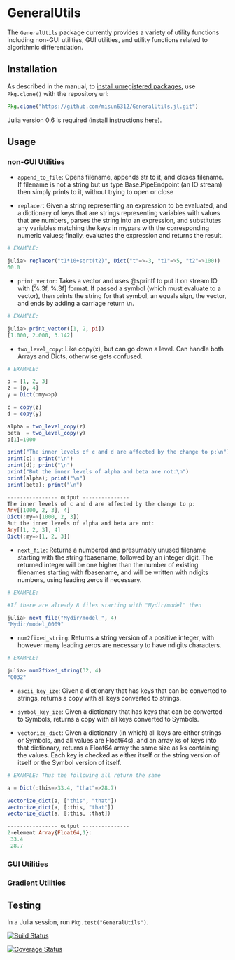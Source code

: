 # GeneralUtils

The `GeneralUtils` package currently provides a variety of utility functions including non-GUI utilities, GUI utilities, and utility functions related to algorithmic differentiation.

## Installation

As described in the manual, to [install unregistered packages][unregistered], use `Pkg.clone()` with the repository url:

```julia
Pkg.clone("https://github.com/misun6312/GeneralUtils.jl.git")
```

Julia version 0.6 is required (install instructions [here][version]).

## Usage

### non-GUI Utilities

- `append_to_file`: Opens filename, appends str to it, and closes filename. If filename is not a string but us type Base.PipeEndpoint (an IO stream)
then simply prints to it, without trying to open or close

- `replacer`: Given a string representing an expression to be evaluated, and a dictionary of 
keys that are strings representing variables with values that are numbers,
parses the string into an expression, and substitutes any variables matching
the keys in mypars with the corresponding numeric values; finally, evaluates the
expression and returns the result.

```julia
# EXAMPLE:

julia> replacer("t1*10+sqrt(t2)", Dict("t"=>-3, "t1"=>5, "t2"=>100))
60.0

```

- `print_vector`: Takes a vector and uses @sprintf to put it on stream IO with [%.3f, %.3f] format. If passed a symbol (which must evaluate to a vector), then prints the string for that symbol,
an equals sign, the vector, and ends by adding a carriage return \n.


```julia
# EXAMPLE:

julia> print_vector([1, 2, pi])
[1.000, 2.000, 3.142]
```

- `two_level_copy`: Like copy(x), but can go down a level. Can handle both Arrays and Dicts, otherwise gets confused.

```julia
# EXAMPLE:

p = [1, 2, 3]
z = [p, 4]
y = Dict(:my=>p)

c = copy(z)
d = copy(y)

alpha = two_level_copy(z)
beta  = two_level_copy(y)
p[1]=1000

print("The inner levels of c and d are affected by the change to p:\n")
print(c); print("\n")
print(d); print("\n")
print("But the inner levels of alpha and beta are not:\n")
print(alpha); print("\n")
print(beta); print("\n")

---------------- output ---------------
The inner levels of c and d are affected by the change to p:
Any[[1000, 2, 3], 4]
Dict(:my=>[1000, 2, 3])
But the inner levels of alpha and beta are not:
Any[[1, 2, 3], 4]
Dict(:my=>[1, 2, 3])

```

- `next_file`: Returns a numbered and presumably unused filename starting with the string fbasename, followed by an integer digit. The returned integer will be one higher than the number of existing filenames starting with fbasename, and will be written with ndigits numbers, using leading zeros if necessary.

```julia
# EXAMPLE:

#If there are already 8 files starting with "Mydir/model" then

julia> next_file("Mydir/model_", 4)
"Mydir/model_0009"

```

- `num2fixed_string`: Returns a string version of a positive integer, with however many leading zeros are necessary to have
ndigits characters.

```julia
# EXAMPLE:

julia> num2fixed_string(32, 4)
"0032"

```

- `ascii_key_ize`: Given a dictionary that has keys that can be converted to strings, returns a copy with all keys converted to strings.

- `symbol_key_ize`: Given a dictionary that has keys that can be converted to Symbols, returns a copy with all keys converted to Symbols.

- `vectorize_dict`: Given a dictionary (in which) all keys are either strings or Symbols, and all values are Float64s), and an array ks of keys into that dictionary, returns a Float64 array the same size as ks containing the values. Each key is checked as either itself or the string version of itself or the Symbol version 
of itself.


```julia
# EXAMPLE: Thus the following all return the same

a = Dict(:this=>33.4, "that"=>28.7)

vectorize_dict(a, ["this", "that"])
vectorize_dict(a, [:this, "that"])
vectorize_dict(a, [:this, :that])

---------------- output ---------------
2-element Array{Float64,1}:
 33.4
 28.7

```

### GUI Utilities
### Gradient Utilities


## Testing

In a Julia session, run `Pkg.test("GeneralUtils")`.


[unregistered]:http://docs.julialang.org/en/release-0.4/manual/packages/#installing-unregistered-packages
[version]:http://julialang.org/downloads/platform.html
[Bing]:http://brodylab.org/publications-2/brunton-et-al-2013


[![Build Status](https://travis-ci.org/misun6312/GeneralUtils.jl.svg?branch=master)](https://travis-ci.org/misun6312/GeneralUtils.jl)

[![Coverage Status](https://coveralls.io/repos/misun6312/GeneralUtils.jl/badge.svg?branch=master&service=github)](https://coveralls.io/github/misun6312/GeneralUtils.jl?branch=master)
